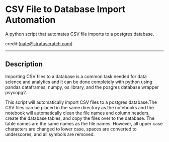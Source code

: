 # CSV File to Database Import Automation
A python script that automates CSV file imports to a postgres database.

credit:(nate@stratascratch.com)
___

## Description
Importing CSV files to a database is a common task needed for data science and analytics and it can be done completely with python using pandas dataframes, numpy, os library, and the posgres database wrapper psycopg2.

This script will automatically import CSV files to a postgres database.The CSV files can be placed in the same directory as the notebooks and the notebook will automatically clean the file names and column headers, create the database tables, and copy the files over to the database. The table names are the same names as the file names. However, all upper case characters are changed to lower case, spaces are converted to underscores, and all symbols are removed. 


